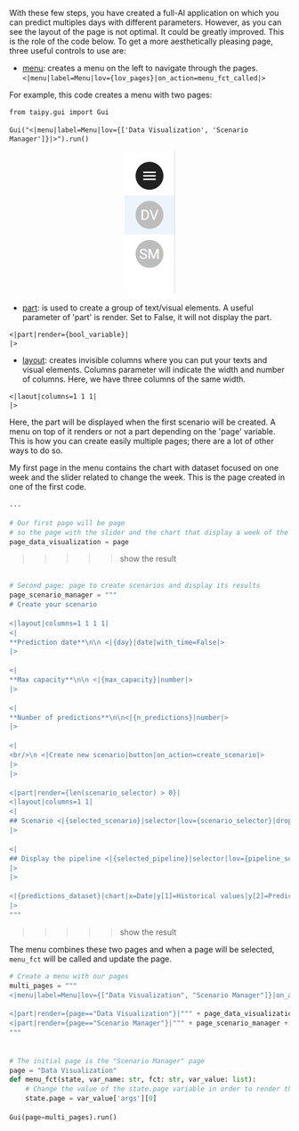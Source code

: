 With these few steps, you have created a full-AI application on which you can predict multiples days with different parameters. However, as you can see the layout of the page is not optimal. It could be greatly improved. This is the role of the code below.
To get a more aesthetically pleasing page, three useful controls to use are:
- [menu](https://didactic-broccoli-7da2dfd5.pages.github.io/manuals/gui/viselements/menu/): creates a menu on the left to navigate through the pages.
`<|menu|label=Menu|lov={lov_pages}|on_action=menu_fct_called|>`

For example, this code creates a menu with two pages:
```
from taipy.gui import Gui

Gui("<|menu|label=Menu|lov={['Data Visualization', 'Scenario Manager']}|>").run()
```

<center><img src="/steps/images/menu.png" ></center>


- [part](https://didactic-broccoli-7da2dfd5.pages.github.io/manuals/gui/viselements/part/): is used to create a group of text/visual elements. A useful parameter of 'part' is render. Set to False, it will not display the part.
```
<|part|render={bool_variable}|
|>
```

- [layout](https://didactic-broccoli-7da2dfd5.pages.github.io/manuals/gui/viselements/layout/): creates invisible columns where you can put your texts and visual elements. Columns parameter will indicate the width and number of columns. Here, we have three columns of the same width.
```
<|laout|columns=1 1 1|
|>
```

Here, the part will be displayed when the first scenario will be created. A menu on top of it renders or not a part depending on the 'page' variable. This is how you can create easily multiple pages; there are a lot of other ways to do so.


My first page in the menu contains the chart with dataset focused on one week and the slider related to change the week. This is the page created in one of the first code.

```python
...

# Our first page will be page
# so the page with the slider and the chart that display a week of the historical data
page_data_visualization = page
```

>>>>> show the result

```python

# Second page: page to create scenarios and display its results
page_scenario_manager = """
# Create your scenario

<|layout|columns=1 1 1 1|
<|
**Prediction date**\n\n <|{day}|date|with_time=False|>
|>

<|
**Max capacity**\n\n <|{max_capacity}|number|>
|>

<|
**Number of predictions**\n\n<|{n_predictions}|number|>
|>

<|
<br/>\n <|Create new scenario|button|on_action=create_scenario|>
|>
|>

<|part|render={len(scenario_selector) > 0}|
<|layout|columns=1 1|
<|
## Scenario <|{selected_scenario}|selector|lov={scenario_selector}|dropdown=True|>
|>

<|
## Display the pipeline <|{selected_pipeline}|selector|lov={pipeline_selector}|dropdown=True|>
|>
|>

<|{predictions_dataset}|chart|x=Date|y[1]=Historical values|y[2]=Predicted values|height=80%|width=100%|type=bar|>
|>
"""

```

>>>>> show the result

The menu combines these two pages and when a page will be selected, `menu_fct` will be called and update the page.

```python
# Create a menu with our pages
multi_pages = """
<|menu|label=Menu|lov={["Data Visualization", "Scenario Manager"]}|on_action=menu_fct|>

<|part|render={page=="Data Visualization"}|""" + page_data_visualization + """|>
<|part|render={page=="Scenario Manager"}|""" + page_scenario_manager + """|>
"""


# The initial page is the "Scenario Manager" page
page = "Data Visualization"
def menu_fct(state, var_name: str, fct: str, var_value: list):
    # Change the value of the state.page variable in order to render the correct page
    state.page = var_value['args'][0]

Gui(page=multi_pages).run()
```